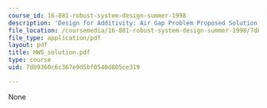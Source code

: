 ```yaml
---
course_id: 16-881-robust-system-design-summer-1998
description: 'Design for Additivity: Air Gap Problem Proposed Solution'
file_location: /coursemedia/16-881-robust-system-design-summer-1998/7db9360c6c367e9d5bf0540d805ce319_HW5_solution.pdf
file_type: application/pdf
layout: pdf
title: HW5_solution.pdf
type: course
uid: 7db9360c6c367e9d5bf0540d805ce319

---
```

None